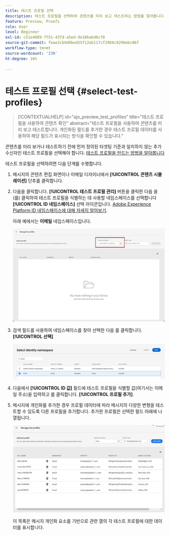 ```yaml
---
title: 테스트 프로필 선택
description: 테스트 프로필을 선택하여 콘텐츠를 미리 보고 테스트하는 방법을 알아봅니다.
feature: Preview, Proofs
role: User
level: Beginner
exl-id: c51e4089-7f51-437d-a5ed-de10bab46cf8
source-git-commit: feae2cb9d0bed35f12eb117cf2969c9290ebc06f
workflow-type: tm+mt
source-wordcount: '230'
ht-degree: 16%

---
```


# 테스트 프로필 선택 {#select-test-profiles}

>[!CONTEXTUALHELP]
>id="ajo_preview_test_profiles"
>title="테스트 프로필을 사용하여 콘텐츠 확인"
>abstract="테스트 프로필을 사용하여 콘텐츠를 미리 보고 테스트합니다. 개인화된 필드를 추가한 경우 테스트 프로필 데이터를 사용하여 해당 필드가 표시되는 방식을 확인할 수 있습니다."

콘텐츠를 미리 보거나 테스트하기 전에 먼저 정의된 타겟팅 기준과 일치하지 않는 추가 수신자인 테스트 프로필을 선택해야 합니다. [테스트 프로필을 만드는 방법을 알아봅니다](../audience/creating-test-profiles.md)

테스트 프로필을 선택하려면 다음 단계를 수행합니다.

1. 메시지의 콘텐츠 편집 화면이나 이메일 디자이너에서 **[!UICONTROL 콘텐츠 시뮬레이션]** 단추를 클릭합니다.

1. 다음을 클릭합니다. **[!UICONTROL 테스트 프로필 관리]** 버튼을 클릭한 다음 을(를) 클릭하여 테스트 프로필을 식별하는 데 사용할 네임스페이스를 선택합니다 **[!UICONTROL ID 네임스페이스]** 선택 아이콘입니다. [Adobe Experience Platform ID 네임스페이스에 대해 자세히 알아보기](../audience/get-started-identity.md).

   아래 예에서는 **이메일** 네임스페이스입니다.

   ![](../email/assets/previewselect-namespace.png)

1. 검색 필드를 사용하여 네임스페이스를 찾아 선택한 다음 를 클릭합니다. **[!UICONTROL 선택]**

   ![](../email/assets/preview-email-namespace.png)

1. 다음에서 **[!UICONTROL ID 값]** 필드에 테스트 프로필을 식별할 값(여기서는 이메일 주소)을 입력하고 를 클릭합니다. **[!UICONTROL 프로필 추가]**.

   <!--![](assets/preview-identity-value.png)-->

1. 메시지에 개인화를 추가한 경우 프로필 데이터에 따라 메시지의 다양한 변형을 테스트할 수 있도록 다른 프로필을 추가합니다. 추가한 프로필은 선택한 필드 아래에 나열됩니다.

   ![](../email/assets/preview-profile-list.png)

   이 목록은 메시지 개인화 요소를 기반으로 관련 열의 각 테스트 프로필에 대한 데이터를 표시합니다.
